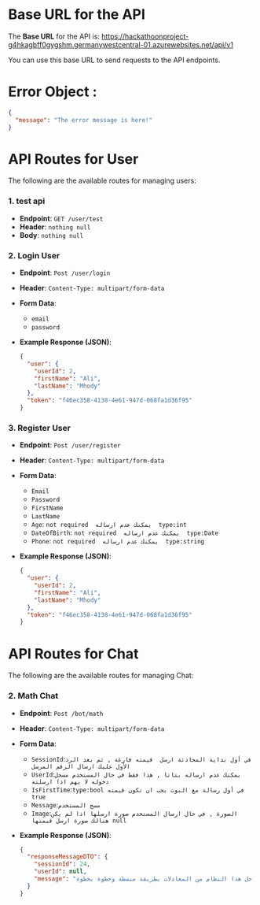 # Base URL for the API

The **Base URL** for the API is:
https://hackathoonproject-g4hkagbff0gygshm.germanywestcentral-01.azurewebsites.net/api/v1

You can use this base URL to send requests to the API endpoints.

# Error Object :

```json
{
  "message": "The error message is here!"
}
```

# API Routes for User

The following are the available routes for managing users:

### 1. **test api**

- **Endpoint**: `GET /user/test`
- **Header**: `nothing null`
- **Body**: `nothing null`

### 2. **Login User**

- **Endpoint**: `Post /user/login`
- **Header**: `Content-Type: multipart/form-data`
- **Form Data**:

  - `email`
  - `password`

- **Example Response (JSON)**:
  ```json
  {
    "user": {
      "userId": 2,
      "firstName": "Ali",
      "lastName": "Mhody"
    },
    "token": "f46ec358-4138-4e61-947d-068fa1d36f95"
  }
  ```

### 3. **Register User**

- **Endpoint**: `Post /user/register`
- **Header**: `Content-Type: multipart/form-data`
- **Form Data**:

  - `Email`
  - `Password`
  - `FirstName`
  - `LastName`
  - `Age`: `not required  يمكنك عدم ارساله  type:int`
  - `DateOfBirth`: `not required  يمكنك عدم ارساله  type:Date`
  - `Phone`: `not required  يمكنك عدم ارساله  type:string`

- **Example Response (JSON)**:
  ```json
  {
    "user": {
      "userId": 2,
      "firstName": "Ali",
      "lastName": "Mhody"
    },
    "token": "f46ec358-4138-4e61-947d-068fa1d36f95"
  }
  ```

# API Routes for Chat

The following are the available routes for managing Chat:

### 2. **Math Chat**

- **Endpoint**: `Post /bot/math`
- **Header**: `Content-Type: multipart/form-data`
- **Form Data**:

  - `SessionId`:`في أول بداية المحادثة ارسل  قيمته فارغة , ثم بعد الرد الأول عليك ارسال الرقم المرسل`
  - `UserId`:`يمكنك عدم ارساله بتاتا , هذا فقط في حال المستخدم مسجل دخوله لا يهم اذا ارسلته `
  - `IsFirstTime`:`type:bool في أول رسالة مع البوت يجب ان تكون قيمته true`
  - `Message`:`مسج المستخدم`
  - `Image`:`الصورة , في حال ارسال المستخدم صورة ارسلها اذا لم يكن هنالك صورة ارسل قيمتها null `

- **Example Response (JSON)**:
  ```json
  {
    "responseMessageDTO": {
      "sessionId": 24,
      "userId": null,
      "message": "تمام، بما أنك في المرحلة المتوسطة، سأشرح لك طريقة حل هذا النظام من المعادلات بطريقة مبسطة وخطوة بخطوة.\n\n**النظام المعطى هو:**\n\n1.  `y = 2x + 1`\n2.  `5x + 6 = 2y`\n3.  `3x + 4y = 12`\n\n**الخطوة 1: استخدام المعادلة الأولى للتعويض في المعادلة الثانية**\n\n*   لدينا `y = 2x + 1`. سنعوض بهذه القيمة في المعادلة الثانية.\n*   المعادلة الثانية هي `5x + 6 = 2y`.\n*   نعوض `y` بـ `2x + 1`:\n    `5x + 6 = 2(2x + 1)`\n\n**الخطوة 2: حل المعادلة الجديدة لإيجاد قيمة `x`**\n\n*   نوزع الـ 2 في الطرف الأيمن:\n    `5x + 6 = 4x + 2`\n*   نطرح `4x` من الطرفين:\n    `5x - 4x + 6 = 4x - 4x + 2`\n    `x + 6 = 2`\n*   نطرح 6 من الطرفين:\n    `x + 6 - 6 = 2 - 6`\n    `x = -4`\n\n**الخطوة 3: إيجاد قيمة `y` باستخدام قيمة `x`**\n\n*"
    }
  }
  ```

